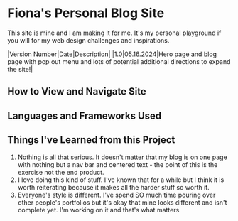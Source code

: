 # Fiona's Personal Blog Site
This site is mine and I am making it for me. It's my personal playground if you will for my web design challenges and inspirations. 

|Version Number|Date|Description|
|1.0|05.16.2024|Hero page and blog page with pop out menu and lots of potential additional directions to expand the site!|

## How to View and Navigate Site


## Languages and Frameworks Used


## Things I've Learned from this Project 
1. Nothing is all that serious. It doesn't matter that my blog is on one page with nothing but a nav bar and centered text - the point of this is the exercise not the end product.
4. I love doing this kind of stuff. I've known that for a while but I think it is worth reiterating because it makes all the harder stuff so worth it.
5. Everyone's style is different. I've spend SO much time pouring over other people's portfolios but it's okay that mine looks different and isn't complete yet. I'm working on it and that's what matters.
